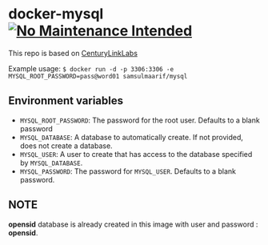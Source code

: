 docker-mysql [![No Maintenance Intended](http://unmaintained.tech/badge.svg)](http://unmaintained.tech/)
============

This repo is based on [CenturyLinkLabs](https://github.com/CenturyLinkLabs/docker-mysql)

Example usage: 
     `$ docker run -d -p 3306:3306 -e MYSQL_ROOT_PASSWORD=pass@word01 samsulmaarif/mysql`

Environment variables
---------------------

 - `MYSQL_ROOT_PASSWORD`: The password for the root user. Defaults to a blank password
 - `MYSQL_DATABASE`: A database to automatically create. If not provided, does not create a database.
 - `MYSQL_USER`: A user to create that has access to the database specified by `MYSQL_DATABASE`.
 - `MYSQL_PASSWORD`: The password for `MYSQL_USER`. Defaults to a blank password.

NOTE
----

**opensid** database is already created in this image with user and password : **opensid**.
